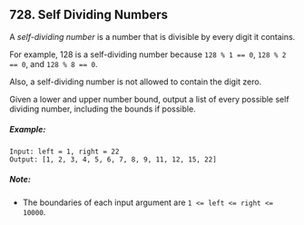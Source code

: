 ## 728. Self Dividing Numbers

A *self-dividing number* is a number that is divisible by every digit it contains.

For example, 128 is a self-dividing number because ```128 % 1 == 0```, ```128 % 2 == 0```, and ```128 % 8 == 0```.

Also, a self-dividing number is not allowed to contain the digit zero.

Given a lower and upper number bound, output a list of every possible self dividing number, including the bounds if possible.

##### Example:
```
Input: left = 1, right = 22
Output: [1, 2, 3, 4, 5, 6, 7, 8, 9, 11, 12, 15, 22]
```

##### Note:

* The boundaries of each input argument are ```1 <= left <= right <= 10000```.